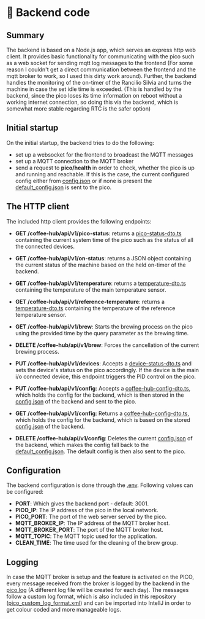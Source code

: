 # 📀 Backend code
## Summary
The backend is based on a Node.js app, which serves an express http web client. It provides basic functionality for communicating with the pico such as a web socket for sending mqtt log messages to the frontend (For some reason I couldn't get a direct communication between the frontend and the mqtt broker to work, so I used this dirty work around).
Further, the backend handles the monitoring of the on-timer of the Rancilio Silvia and turns the machine in case the set idle time is exceeded. (This is handled by the backend, since the pico loses its time information on reboot without a working internet connection, so doing this via the backend, which is somewhat more stable regarding RTC is the safer option)

## Initial startup
On the initial startup, the backend tries to do the following:
* set up a websocket for the frontend to broadcast the MQTT messages
* set up a MQTT connection to the MQTT broker
* send a request to **pico/health** in order to check, whether the pico is up and running and reachable. If this is the case, the current configured config either from [config.json](service%2Fconfig.json) or if none is present the [default_config.json](service%2Fdefault_config.json) is sent to the pico.

## The HTTP client
The included http client provides the following endpoints:
* **GET /coffee-hub/api/v1/pico-status**: returns a [pico-status-dto.ts](..%2Ffrontend%2Fsrc%2Fmodel%2Fpico-status-dto.ts) containing the current system time of the pico such as the status of all the connected devices.
* **GET /coffee-hub/api/v1/on-status**: returns a JSON object containing the current status of the machine based on the held on-timer of the backend.
* **GET /coffee-hub/api/v1/temperature**: returns a [temperature-dto.ts](..%2Ffrontend%2Fsrc%2Fmodel%2Ftemperature-dto.ts) containing the temperature of the main temperature sensor.
* **GET /coffee-hub/api/v1/reference-temperature**: returns a [temperature-dto.ts](..%2Ffrontend%2Fsrc%2Fmodel%2Ftemperature-dto.ts) containing the temperature of the reference temperature sensor.
* **GET /coffee-hub/api/v1/brew**: Starts the brewing process on the pico using the provided time by the query parameter as the brewing time.
* **DELETE /coffee-hub/api/v1/brew**: Forces the cancellation of the current brewing process.
* **PUT /coffee-hub/api/v1/devices**: Accepts a [device-status-dto.ts](..%2Ffrontend%2Fsrc%2Fmodel%2Fdevice-status-dto.ts) and sets the device's status on the pico accordingly. If the device is the main i/o connected device, this endpoint triggers the PID control on the pico.


* **PUT /coffee-hub/api/v1/config**: Accepts a [coffee-hub-config-dto.ts](..%2Ffrontend%2Fsrc%2Fmodel%2Fcoffee-hub-config-dto.ts), which holds the config for the backend, which is then stored in the [config.json](service%2Fconfig.json) of the backend and sent to the pico.
* **GET /coffee-hub/api/v1/config**: Returns a [coffee-hub-config-dto.ts](..%2Ffrontend%2Fsrc%2Fmodel%2Fcoffee-hub-config-dto.ts), which holds the config for the backend, which is based on the stored [config.json](service%2Fconfig.json) of the backend.
* **DELETE /coffee-hub/api/v1/config**: Deletes the current [config.json](service%2Fconfig.json) of the backend, which makes the config fall back to the [default_config.json](service%2Fdefault_config.json). The default config is then also sent to the pico.

## Configuration
The backend configuration is done through the [.env](.env). Following values can be configured:
* **PORT**: Which gives the backend port - default: 3001.
* **PICO_IP**: The IP address of the pico in the local network.
* **PICO_PORT**: The port of the web server served by the pico.
* **MQTT_BROKER_IP**: The IP address of the MQTT broker host.
* **MQTT_BROKER_PORT**: The port of the MQTT broker host.
* **MQTT_TOPIC**: The MQTT topic used for the application.
* **CLEAN_TIME**: The time used for the cleaning of the brew group.

## Logging
In case the MQTT broker is setup and the feature is activated on the PICO, every message received from the broker is logged by the backend in the [pico.log](log%2Fpico.log) (A different log file will be created for each day). The messages follow a custom log format, which is also included in this repository ([pico_custom_log_format.xml](..%2Fpico_custom_log_format.xml)) and can be imported into IntellJ in order to get colour coded and more manageable logs.